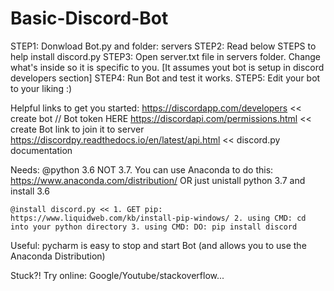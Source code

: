 # Basic-Discord-Bot

STEP1: Donwload Bot.py and folder: servers
STEP2: Read below STEPS to help install discord.py
STEP3: Open server.txt file in servers folder. Change what's inside so it is specific to you. [It assumes yout bot is setup in discord developers section]
STEP4: Run Bot and test it works.
STEP5: Edit your bot to your liking :)

Helpful links to get you started:
	https://discordapp.com/developers << create bot // Bot token HERE
	https://discordapi.com/permissions.html << create Bot link to join it to server
	https://discordpy.readthedocs.io/en/latest/api.html << discord.py documentation
	
	
Needs:
	@python 3.6 NOT 3.7. You can use Anaconda to do this: https://www.anaconda.com/distribution/ OR just unistall python 3.7 and install 3.6
	
	@install discord.py << 1. GET pip: https://www.liquidweb.com/kb/install-pip-windows/ 2. using CMD: cd into your python directory 3. using CMD: DO: pip install discord
	
	
Useful:
	pycharm is easy to stop and start Bot (and allows you to use the Anaconda Distribution)
	
	
	

Stuck?! Try online: Google/Youtube/stackoverflow...
